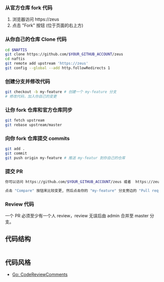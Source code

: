 ### 从官方仓库 fork 代码

1. 浏览器访问 https://zeus
2. 点击 "Fork" 按钮 (位于页面的右上方)

### 从你自己的仓库 Clone 代码

```bash
cd $NAFTIS
git clone https://github.com/$YOUR_GITHUB_ACCOUNT/zeus
cd naftis
git remote add upstream 'https://zeus'
git config --global --add http.followRedirects 1
```

### 创建分支并修改代码

```bash
git checkout -b my-feature # 创建一个 my-feature 分支
# 修改代码，加入你自己的变更
```

### 让你 fork 仓库和官方仓库同步

```bash
git fetch upstream
git rebase upstream/master
```

### 向你 fork 仓库提交 commits

```bash
git add .
git commit
git push origin my-feature # 推送 my-featur 到你自己的仓库
```
### 提交 PR

```bash
你可以访问 https://github.com/$YOUR_GITHUB_ACCOUNT/zeus 或者  https://zeus 来浏览你的分支 (比如 "my-feature")。

点击 "Compare" 按钮来比较变更, 然后点击你的 "my-feature" 分支旁边的 "Pull request" 按钮来提交 PR。
```

### Review 代码

一个 PR 必须至少有一个人 review，review 无误后由 admin 合并至 master 分支。

## 代码结构

```bash

```
## 代码风格
- [Go: CodeReviewComments](https://github.com/golang/go/wiki/CodeReviewComments)